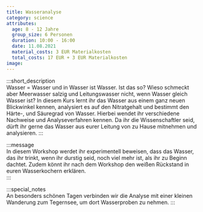 ```yaml
---
title: Wasseranalyse
category: science
attributes:
  age: 8 - 12 Jahre
  group_size: 6 Personen
  duration: 10:00 - 16:00
  date: 11.08.2021
  material_costs: 3 EUR Materialkosten
  total_costs: 17 EUR + 3 EUR Materialkosten
image:
---
```

:::short_description  
Wasser = Wasser und in Wasser ist Wasser. Ist das so? Wieso schmeckt aber Meerwasser salzig und Leitungswasser nicht, wenn Wasser gleich Wasser ist? In diesem Kurs lernt ihr das Wasser aus einem ganz neuen Blickwinkel kennen, analysiert es auf den Nitratgehalt und bestimmt den Härte-, und Säuregrad von Wasser. Hierbei wendet ihr verschiedene Nachweise und Analyseverfahren kennen. Da ihr die Wissenschaftler seid, dürft ihr gerne das Wasser aus eurer Leitung von zu Hause mitnehmen und analysieren.
:::

:::message  
In diesem Workshop werdet ihr experimentell beweisen, dass das Wasser, das ihr trinkt, wenn ihr durstig seid, noch viel mehr ist, als ihr zu Beginn dachtet. Zudem könnt ihr nach dem Workshop den weißen Rückstand in euren Wasserkochern erklären.   
:::  

:::special_notes  
An besonders schönen Tagen verbinden wir die Analyse mit einer kleinen Wanderung zum Tegernsee, um dort Wasserproben zu nehmen.
:::
